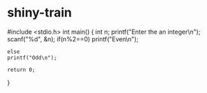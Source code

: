 # shiny-train
#include <stdio.h>
int main()
{
    int n;
    printf("Enter the an integer\n");
    scanf("%d", &n);
    if(n%2==0)
    printf("Even\n");

    else
    printf("Odd\n");

    return 0;
}
